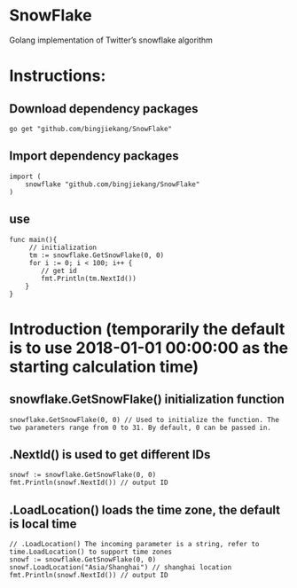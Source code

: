 # SnowFlake
 Golang implementation of Twitter’s snowflake algorithm

# Instructions:

## Download dependency packages

```golang
go get "github.com/bingjiekang/SnowFlake"
```

## Import dependency packages

```golang
import (
    snowflake "github.com/bingjiekang/SnowFlake"
)   
```

## use

```golang
func main(){
	 // initialization
	 tm := snowflake.GetSnowFlake(0, 0)
	 for i := 0; i < 100; i++ {
        // get id
		fmt.Println(tm.NextId())
	}
}
```

#  Introduction (temporarily the default is to use 2018-01-01 00:00:00 as the starting calculation time)

## snowflake.GetSnowFlake() initialization function

```golang
snowflake.GetSnowFlake(0, 0) // Used to initialize the function. The two parameters range from 0 to 31. By default, 0 can be passed in.
```

## .NextId() is used to get different IDs

```golang
snowf := snowflake.GetSnowFlake(0, 0)
fmt.Println(snowf.NextId()) // output ID
```

## .LoadLocation() loads the time zone, the default is local time

```golang
// .LoadLocation() The incoming parameter is a string, refer to time.LoadLocation() to support time zones
snowf := snowflake.GetSnowFlake(0, 0)
snowf.LoadLocation("Asia/Shanghai") // shanghai location
fmt.Println(snowf.NextId()) // output ID
```

